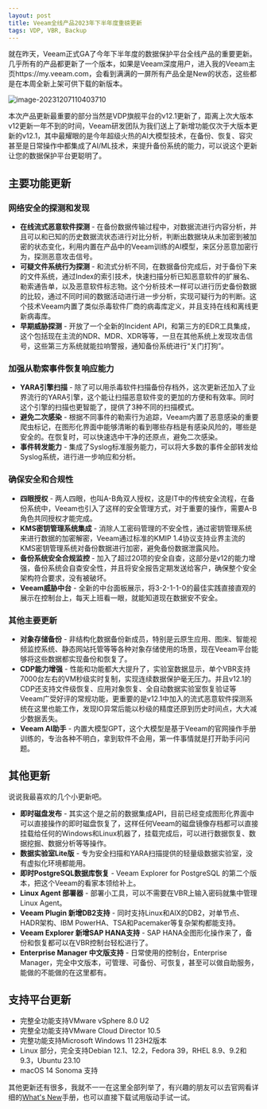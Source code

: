 ```yaml
---
layout: post
title: Veeam全线产品2023年下半年度重磅更新
tags: VDP, VBR, Backup
---
```


就在昨天，Veeam正式GA了今年下半年度的数据保护平台全线产品的重要更新。几乎所有的产品都更新了一个版本，如果是Veeam深度用户，进入我的Veeam主页https://my.veeam.com，会看到满满的一屏所有产品全是New的状态，这些都是在本周全新上架可供下载的新版本。

![image-20231207110403710](http://image.backupnext.cloud/uPic/image-20231207110403710.png)

本次产品更新最重要的部分当然是VDP旗舰平台的v12.1更新了，距离上次大版本v12更新一年不到的时间，Veeam研发团队为我们送上了新增功能仅次于大版本更新的v12.1，其中最耀眼的是今年超级火热的AI大模型技术，在备份、恢复、容灾甚至是日常操作中都集成了AI/ML技术，来提升备份系统的能力，可以说这个更新让您的数据保护平台更聪明了。

## 主要功能更新

### 网络安全的探测和发现

- **在线流式恶意软件探测** - 在备份数据传输过程中，对数据流进行内容分析，并且可以和已知的历史数据流状态进行对比分析，判断出数据块从未加密到被加密的状态变化，利用内置在产品中的Veeam训练的AI模型，来区分恶意加密行为，探测恶意攻击信号。
- **可疑文件系统行为探测** - 和流式分析不同，在数据备份完成后，对于备份下来的文件系统，通过Index的索引技术，快速扫描分析已知恶意软件的扩展名、勒索通告单，以及恶意软件标志物。这个分析技术一样可以进行历史备份数据的比较，通过不同时间的数据活动进行进一步分析，实现可疑行为的判断。这个技术Veeam内置了类似杀毒软件厂商的病毒库定义，并且支持在线和离线更新病毒库。
- **早期威胁探测** - 开放了一个全新的Incident API，和第三方的EDR工具集成，这个包括现在主流的NDR、MDR、XDR等等，一旦在其他系统上发现攻击信号，这些第三方系统就能拉响警报，通知备份系统进行“关门打狗”。



### 加强从勒索事件恢复响应能力

- **YARA引擎扫描** - 除了可以用杀毒软件扫描备份存档外，这次更新还加入了业界流行的YARA引擎，这个能让扫描恶意软件变的更加的方便和有效率。同时这个引擎的扫描也更智能了，提供了3种不同的扫描模式。
- **避免二次感染** - 根据不同事件的勒索行为追踪，Veeam内置了恶意感染的重要爬虫标记，在图形化界面中能够清晰的看到哪些存档是有感染风险的，哪些是安全的。在恢复时，可以快速选中干净的还原点，避免二次感染。
- **事件转发能力** - 集成了Syslog标准服务能力，可以将大多数的事件全部转发给Syslog系统，进行进一步响应和分析。



### 确保安全和合规性

- **四眼授权** - 两人四眼，也叫A-B角双人授权，这是IT中的传统安全流程，在备份系统中，Veeam也引入了这样的安全管理方式，对于重要的操作，需要A-B角色共同授权才能完成。
- **KMS密钥管理系统集成** - 消除人工密码管理的不安全性，通过密钥管理系统来进行数据的加密解密，Veeam通过标准的KMIP 1.4协议支持业界主流的KMS密钥管理系统对备份数据进行加密，避免备份数据泄露风险。
- **备份系统安全合规监控** - 加入了超过20项的安全自查，这部分是v12的能力增强，备份系统会自查安全性，并且将安全报告定期发送给客户，确保整个安全架构符合要求，没有被破坏。
- **Veeam威胁中台** - 全新的中台面板展示，将3-2-1-1-0的最佳实践直接直观的展示在控制台上，每天上班看一眼，就能知道现在数据安不安全。

### 其他主要更新

- **对象存储备份** - 非结构化数据备份新成员，特别是云原生应用、图床、智能视频监控系统、静态网站托管等等各种对象存储使用的场景，现在Veeam平台能够将这些数据都实现备份和恢复了。
- **CDP能力增强** - 性能和功能都大大提升了，实验室数据显示，单个VBR支持7000台左右的VM秒级实时复制，实现连续数据保护毫无压力。并且v12.1的CDP还支持文件级恢复、应用对象恢复、全自动数据实验室恢复验证等Veeam广受好评的常规功能，更重要的是v12.1中加入的流式恶意软件探测系统在这里也能工作，发现IO异常后能以秒级的精度还原到历史时间点，大大减少数据丢失。
- **Veeam AI助手** - 内置大模型GPT，这个大模型是基于Veeam的官网操作手册训练的，专治各种不明白，拿到软件不会用，第一件事情就是打开助手问问题。

## 其他更新

说说我最喜欢的几个小更新吧。

- **即时磁盘发布** - 其实这个是之前的数据集成API，目前已经变成图形化界面中可以直接操作的即时磁盘恢复了，这样任何Veeam的磁盘镜像存档都可以直接挂载给任何的Windows和Linux机器了，挂载完成后，可以进行数据恢复、数据挖掘、数据分析等等操作。
- **数据实验室Lite版** - 专为安全扫描和YARA扫描提供的轻量级数据实验室，没有虚拟化环境都能用。
- **即时PostgreSQL数据库恢复** - Veeam Explorer for PostgreSQL 的第二个版本，把这个Veeam的看家本领给补上。
- **Linux Agent 部署器** - 部署小工具，可以不需要在VBR上输入密码就集中管理Linux Agent。
- **Veeam Plugin 新增DB2支持** - 同时支持Linux和AIX的DB2，对单节点、HADR架构、IBM PowerHA、TSA和Pacemaker等复杂架构都能支持。
- **Veeam Explorer 新增SAP HANA支持** - SAP HANA全图形化操作来了，备份和恢复都可以在VBR控制台轻松进行了。
- **Enterprise Manager 中文版支持** - 日常使用的控制台，Enterprise Manager，完全中文版本，可管理、可备份、可恢复，甚至可以做自助服务，能做的不能做的在这里都有。



## 支持平台更新

- 完整全功能支持VMware vSphere 8.0 U2
- 完整全功能支持VMware Cloud Director 10.5
- 完整功能支持Microsoft Windows 11 23H2版本
- Linux 部分，完全支持Debian 12.1、12.2，Fedora 39，RHEL 8.9、9.2和9.3，Ubuntu 23.10
- macOS 14 Sonoma 支持

其他更新还有很多，我就不一一在这里全部列举了，有兴趣的朋友可以去官网看详细的[What's New](https://www.veeam.com/veeam_backup_12_1_whats_new_wn.pdf)手册，也可以直接下载试用版动手试一试​。

